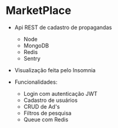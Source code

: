# MarketPlace

* Api REST de cadastro de propagandas

  - Node
  - MongoDB
  - Redis
  - Sentry
  
* Visualização feita pelo Insomnia  
  
* Funcionalidades:
 
  - Login com autenticação JWT 
  - Cadastro de usuários
  - CRUD de Ad's
  - Filtros de pesquisa
  - Queue com Redis
        
